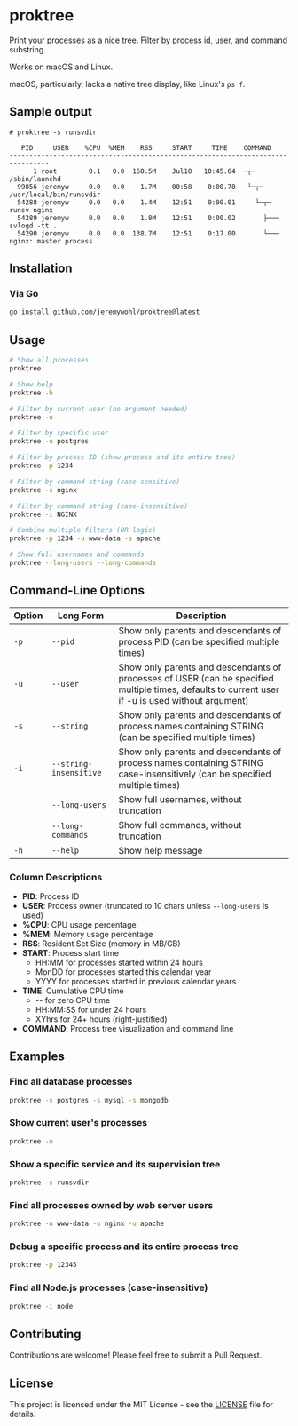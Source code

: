 # proktree

Print your processes as a nice tree. Filter by process id, user, and command substring.

Works on macOS and Linux.

macOS, particularly, lacks a native tree display, like Linux's `ps f`.

## Sample output

```
# proktree -s runsvdir

   PID     USER    %CPU  %MEM    RSS     START     TIME    COMMAND
--------------------------------------------------------------------------------
      1 root        0.1   0.0  160.5M    Jul10   10:45.64  ─┬─ /sbin/launchd
  99856 jeremyw     0.0   0.0    1.7M    00:58    0:00.78   └─┬─ /usr/local/bin/runsvdir
  54288 jeremyw     0.0   0.0    1.4M    12:51    0:00.01     └─┬─ runsv nginx
  54289 jeremyw     0.0   0.0    1.8M    12:51    0:00.02       ├─── svlogd -tt .
  54290 jeremyw     0.0   0.0  138.7M    12:51    0:17.00       └─── nginx: master process
```

## Installation

### Via Go
```bash
go install github.com/jeremywohl/proktree@latest
```

## Usage

```bash
# Show all processes
proktree

# Show help
proktree -h

# Filter by current user (no argument needed)
proktree -u

# Filter by specific user
proktree -u postgres

# Filter by process ID (show process and its entire tree)
proktree -p 1234

# Filter by command string (case-sensitive)
proktree -s nginx

# Filter by command string (case-insensitive)
proktree -i NGINX

# Combine multiple filters (OR logic)
proktree -p 1234 -u www-data -s apache

# Show full usernames and commands
proktree --long-users --long-commands
```

## Command-Line Options

| Option | Long Form | Description |
|--------|-----------|-------------|
| `-p` | `--pid` | Show only parents and descendants of process PID (can be specified multiple times) |
| `-u` | `--user` | Show only parents and descendants of processes of USER (can be specified multiple times, defaults to current user if -u is used without argument) |
| `-s` | `--string` | Show only parents and descendants of process names containing STRING (can be specified multiple times) |
| `-i` | `--string-insensitive` | Show only parents and descendants of process names containing STRING case-insensitively (can be specified multiple times) |
| | `--long-users` | Show full usernames, without truncation |
| | `--long-commands` | Show full commands, without truncation |
| `-h` | `--help` | Show help message |

### Column Descriptions

- **PID**: Process ID
- **USER**: Process owner (truncated to 10 chars unless `--long-users` is used)
- **%CPU**: CPU usage percentage
- **%MEM**: Memory usage percentage
- **RSS**: Resident Set Size (memory in MB/GB)
- **START**: Process start time
  - HH:MM for processes started within 24 hours
  - MonDD for processes started this calendar year
  - YYYY for processes started in previous calendar years
- **TIME**: Cumulative CPU time
  - -- for zero CPU time
  - HH:MM:SS for under 24 hours
  - XYhrs for 24+ hours (right-justified)
- **COMMAND**: Process tree visualization and command line

## Examples

### Find all database processes
```bash
proktree -s postgres -s mysql -s mongodb
```

### Show current user's processes
```bash
proktree -u
```

### Show a specific service and its supervision tree
```bash
proktree -s runsvdir
```

### Find all processes owned by web server users
```bash
proktree -u www-data -u nginx -u apache
```

### Debug a specific process and its entire process tree
```bash
proktree -p 12345
```

### Find all Node.js processes (case-insensitive)
```bash
proktree -i node
```

## Contributing

Contributions are welcome! Please feel free to submit a Pull Request.

## License

This project is licensed under the MIT License - see the [LICENSE](LICENSE) file for details.
